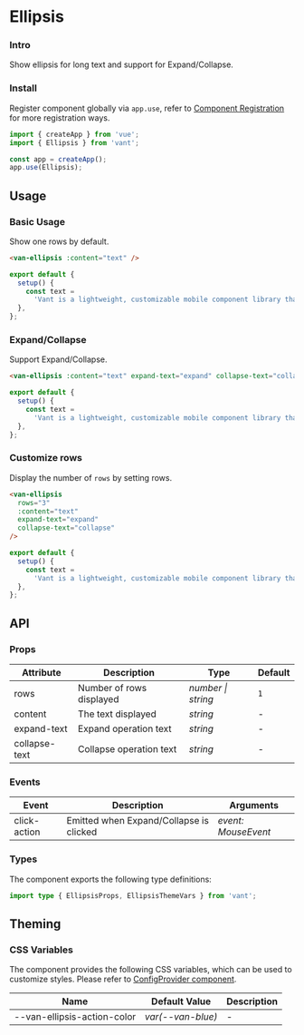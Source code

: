 # Ellipsis

### Intro

Show ellipsis for long text and support for Expand/Collapse.

### Install

Register component globally via `app.use`, refer to [Component Registration](#/en-US/advanced-usage#zu-jian-zhu-ce) for more registration ways.

```js
import { createApp } from 'vue';
import { Ellipsis } from 'vant';

const app = createApp();
app.use(Ellipsis);
```

## Usage

### Basic Usage

Show one rows by default.

```html
<van-ellipsis :content="text" />
```

```js
export default {
  setup() {
    const text =
      'Vant is a lightweight, customizable mobile component library that was open sourced in 2017. Currently Vant officially provides Vue 2 version, Vue 3 version and WeChat applet version, and the community team maintains React version and Alipay applet version.';
  },
};
```

### Expand/Collapse

Support Expand/Collapse.

```html
<van-ellipsis :content="text" expand-text="expand" collapse-text="collapse" />
```

```js
export default {
  setup() {
    const text =
      'Vant is a lightweight, customizable mobile component library that was open sourced in 2017. Currently Vant officially provides Vue 2 version, Vue 3 version and WeChat applet version, and the community team maintains React version and Alipay applet version.';
  },
};
```

### Customize rows

Display the number of `rows` by setting rows.

```html
<van-ellipsis
  rows="3"
  :content="text"
  expand-text="expand"
  collapse-text="collapse"
/>
```

```js
export default {
  setup() {
    const text =
      'Vant is a lightweight, customizable mobile component library that was open sourced in 2017. Currently Vant officially provides Vue 2 version, Vue 3 version and WeChat applet version, and the community team maintains React version and Alipay applet version.';
  },
};
```

## API

### Props

| Attribute     | Description              | Type               | Default |
| ------------- | ------------------------ | ------------------ | ------- |
| rows          | Number of rows displayed | _number \| string_ | `1`     |
| content       | The text displayed       | _string_           | -       |
| expand-text   | Expand operation text    | _string_           | -       |
| collapse-text | Collapse operation text  | _string_           | -       |

### Events

| Event        | Description                             | Arguments           |
| ------------ | --------------------------------------- | ------------------- |
| click-action | Emitted when Expand/Collapse is clicked | _event: MouseEvent_ |

### Types

The component exports the following type definitions:

```ts
import type { EllipsisProps, EllipsisThemeVars } from 'vant';
```

## Theming

### CSS Variables

The component provides the following CSS variables, which can be used to customize styles. Please refer to [ConfigProvider component](#/en-US/config-provider).

| Name                        | Default Value     | Description |
| --------------------------- | ----------------- | ----------- |
| --van-ellipsis-action-color | _var(--van-blue)_ | -           |
